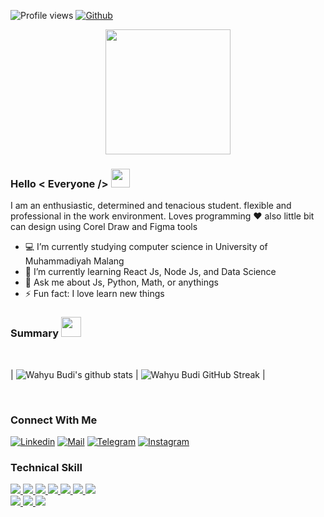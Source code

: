 ![Profile views](https://visitor-badge.glitch.me/badge?page_id=wahyubudii.wahyubudii)
[![Github](https://img.shields.io/github/followers/wahyubudii?label=Follow&style=social)](https://github.com/wahyubudii)

<p align="center">
    <img width="200" src="https://pbs.twimg.com/media/FHNMVK5VUAEbuMd?format=jpg&name=360x360">
</p>

### Hello < Everyone /> <img src = "https://raw.githubusercontent.com/MartinHeinz/MartinHeinz/master/wave.gif" width = 30px>
I am an enthusiastic, determined and tenacious student. flexible and professional in the work environment. Loves programming ❤ also little bit can design using Corel Draw and Figma tools

- 💻 I’m currently studying computer science in University of Muhammadiyah Malang
- 🌱 I’m currently learning React Js, Node Js, and Data Science
- 💬 Ask me about Js, Python, Math, or anythings
- ⚡ Fun fact: I love learn new things

### Summary <img src = "https://github.com/rajput2107/rajput2107/blob/master/Assets/Developer.gif" width = 32px>

<br>
  
| ![Wahyu Budi's github stats](https://github-readme-stats.vercel.app/api?username=wahyubudii&show_icons=true) | ![Wahyu Budi GitHub Streak](https://github-readme-streak-stats.herokuapp.com/?user=wahyubudii) |

<br>

### Connect With Me
  
[![Linkedin](https://img.shields.io/badge/LinkedIn-0077B5?style=for-the-badge&logo=linkedin&logoColor=white)](https://www.linkedin.com/in/wahyubudiutomo/)
[![Mail](https://img.shields.io/badge/Gmail-D14836?style=for-the-badge&logo=gmail&logoColor=white)](https://mail.google.com/mail/u/1/#inbox?compose=GTvVlcRwRdtlVkGSwghCSLqGLJwVgpFLPhqjWQzXFLDvNgxfpDTJcqbtRwzNsSPRjwDGvMmZVjQrL)
[![Telegram](https://img.shields.io/badge/Telegram-0077B5?style=for-the-badge&logo=telegram&logoColor=white)](https://t.me/wahyubudiut)
[![Instagram](https://img.shields.io/badge/Instagram-%23E4405F.svg?&style=for-the-badge&logo=instagram&logoColor=white)](https://www.instagram.com/lvxxyz)


### Technical Skill

<a href= https://www.python.org/> <img src ="https://img.shields.io/badge/-Python-eed718?style=flat&logo=python&logoColor=164ead"> </a>
<a href= https://dart.dev/> <img src ="https://img.shields.io/badge/-Dart-95A5A6?style=flat&logo=dart&logoColor=00d9ff"> </a>
<a href= https://www.javascript.com/> <img src ="https://img.shields.io/badge/-JavaScript-black?style=flat&logo=javascript&logoColor=eed718"> </a>
<a href= https://developer.mozilla.org/en-US/docs/Web/HTML/> <img src ="https://img.shields.io/badge/-HTML5-E34F26?style=flat&logo=html5&logoColor=white"> </a>
<a href= https://web.dev/learn/css/> <img src ="https://img.shields.io/badge/-CSS3-1572B6?style=flat&logo=css3&logoColor=white"> </a>
<a href= https://reactjs.org/> <img src ="https://img.shields.io/badge/-React%20JS-161616?style=flat&logo=react&logoColor=00d9ff"> </a>
<a href= https://nodejs.org/en/> <img src ="https://img.shields.io/badge/-Node%20JS-green?style=flat&logo=node&logoColor=00d9ff"> </a> </br>
<a href= https://nodejs.org/en/> <img src ="https://img.shields.io/badge/-Microsoft%20Word-164ead?style=flat&logo=microsoft%20word"> </a>
<a href= https://nodejs.org/en/> <img src ="https://img.shields.io/badge/-Microsoft%20Excel-026f39?style=flat&logo=microsoft%20excel"> </a>
<a href= https://nodejs.org/en/> <img src ="https://img.shields.io/badge/-Microsoft%20PowerPoint-b9361a?style=flat&logo=microsoft%20powerpoint"> </a>
